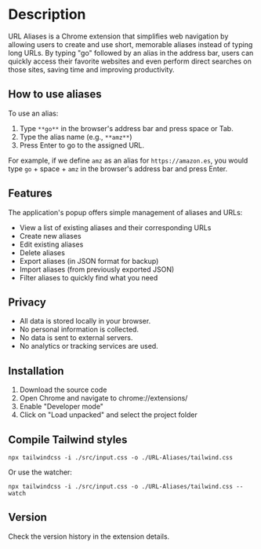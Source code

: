 Description
============

URL Aliases is a Chrome extension that simplifies web navigation by allowing users to create and use short, memorable aliases instead of typing long URLs. By typing "go" followed by an alias in the address bar, users can quickly access their favorite websites and even perform direct searches on those sites, saving time and improving productivity.

## How to use aliases

To use an alias:

1. Type `**go**` in the browser's address bar and press space or Tab.
2. Type the alias name (e.g., `**amz**`)
3. Press Enter to go to the assigned URL.

For example, if we define `amz` as an alias for `https://amazon.es`, you would type `go` + space + `amz` in the browser's address bar and press Enter.

## Features

The application's popup offers simple management of aliases and URLs:

- View a list of existing aliases and their corresponding URLs
- Create new aliases
- Edit existing aliases
- Delete aliases
- Export aliases (in JSON format for backup)
- Import aliases (from previously exported JSON)
- Filter aliases to quickly find what you need

## Privacy

- All data is stored locally in your browser.
- No personal information is collected.
- No data is sent to external servers.
- No analytics or tracking services are used.

## Installation

1. Download the source code
2. Open Chrome and navigate to chrome://extensions/
3. Enable "Developer mode"
4. Click on "Load unpacked" and select the project folder

## Compile Tailwind styles

`npx tailwindcss -i ./src/input.css -o ./URL-Aliases/tailwind.css`

Or use the watcher:

`npx tailwindcss -i ./src/input.css -o ./URL-Aliases/tailwind.css --watch`

## Version

Check the version history in the extension details.
